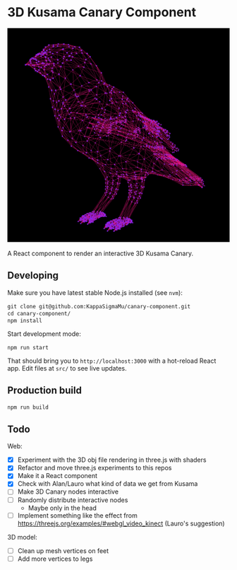 # 3D Kusama Canary Component

![3D Canary Screenshot](./images/canary_001.png)

A React component to render an interactive 3D Kusama Canary.

## Developing

Make sure you have latest stable Node.js installed (see `nvm`):

    git clone git@github.com:KappaSigmaMu/canary-component.git
    cd canary-component/
    npm install

Start development mode:

    npm run start

That should bring you to `http://localhost:3000` with a hot-reload React app.
Edit files at `src/` to see live updates.

## Production build

    npm run build

## Todo

Web:

- [x] Experiment with the 3D obj file rendering in three.js with shaders
- [x] Refactor and move three.js experiments to this repos
- [x] Make it a React component
- [x] Check with Alan/Lauro what kind of data we get from Kusama
- [ ] Make 3D Canary nodes interactive
- [ ] Randomly distribute interactive nodes
  - Maybe only in the head
- [ ] Implement something like the effect from https://threejs.org/examples/#webgl_video_kinect (Lauro's suggestion)

3D model:

- [ ] Clean up mesh vertices on feet
- [ ] Add more vertices to legs